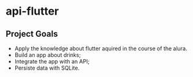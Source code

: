 # api-flutter
## Project Goals
- Apply the knowledge about flutter aquired in the course of the alura.
- Build an app about drinks;
- Integrate the app with an API;
- Persiste data with SQLite.
